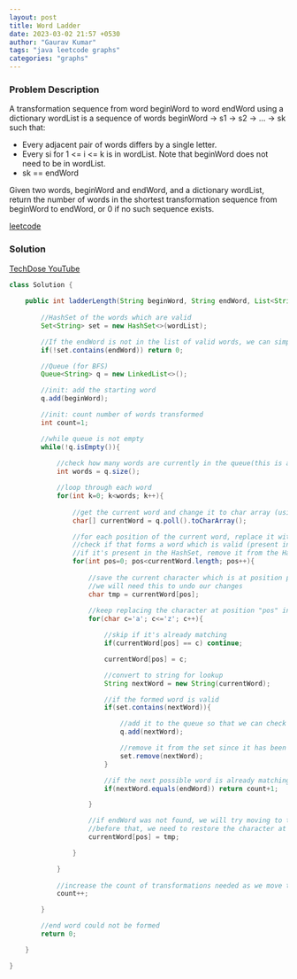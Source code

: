 ```yaml
---
layout: post
title: Word Ladder
date: 2023-03-02 21:57 +0530
author: "Gaurav Kumar"
tags: "java leetcode graphs"
categories: "graphs"
---
```


### Problem Description

A transformation sequence from word beginWord to word endWord using a dictionary wordList is a sequence of words beginWord -> s1 -> s2 -> ... -> sk such that:

- Every adjacent pair of words differs by a single letter.
- Every si for 1 <= i <= k is in wordList. Note that beginWord does not need to be in wordList.
- sk == endWord

Given two words, beginWord and endWord, and a dictionary wordList, return the number of words in the shortest transformation sequence from beginWord to endWord, or 0 if no such sequence exists.

[leetcode](https://leetcode.com/problems/word-ladder/description/)

### Solution

[TechDose YouTube](https://www.youtube.com/watch?v=ZVJ3asMoZ18)

```java
class Solution {
    
    public int ladderLength(String beginWord, String endWord, List<String> wordList) {
        
        //HashSet of the words which are valid
        Set<String> set = new HashSet<>(wordList);

        //If the endWord is not in the list of valid words, we can simply return 0
        if(!set.contains(endWord)) return 0;

        //Queue (for BFS)
        Queue<String> q = new LinkedList<>();

        //init: add the starting word
        q.add(beginWord);

        //init: count number of words transformed
        int count=1;

        //while queue is not empty
        while(!q.isEmpty()){
            
            //check how many words are currently in the queue(this is also the number of words in the current "Level")
            int words = q.size();

            //loop through each word
            for(int k=0; k<words; k++){
                
                //get the current word and change it to char array (using str.substring() will lead to TLE)
                char[] currentWord = q.poll().toCharArray();

                //for each position of the current word, replace it with alphabets from a to z (except for the already existing character)
                //check if that forms a word which is valid (present in the HashSet)
                //if it's present in the HashSet, remove it from the HashSet (this will be the least number of transformations needed) and add it to the queue (so that we can check that word in the next iteration if needed)
                for(int pos=0; pos<currentWord.length; pos++){
                    
                    //save the current character which is at position pos
                    //we will need this to undo our changes
                    char tmp = currentWord[pos];
                    
                    //keep replacing the character at position "pos" in the current word
                    for(char c='a'; c<='z'; c++){

                        //skip if it's already matching
                        if(currentWord[pos] == c) continue;

                        currentWord[pos] = c;

                        //convert to string for lookup
                        String nextWord = new String(currentWord);

                        //if the formed word is valid
                        if(set.contains(nextWord)){

                            //add it to the queue so that we can check further in the next iteration
                            q.add(nextWord);

                            //remove it from the set since it has been visited
                            set.remove(nextWord);
                        }

                        //if the next possible word is already matching the end word, we can return the count of transformations
                        if(nextWord.equals(endWord)) return count+1;

                    }

                    //if endWord was not found, we will try moving to the next position
                    //before that, we need to restore the character at current position pos
                    currentWord[pos] = tmp;

                }

            }
            
            //increase the count of transformations needed as we move to the next level
            count++;

        }

        //end word could not be formed
        return 0;

    }

}
```
